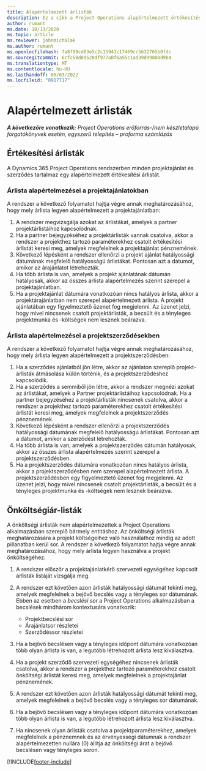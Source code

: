 ```yaml
---
title: Alapértelmezett árlisták
description: Ez a cikk a Project Operations alapértelmezett értékesítési és önköltségi árlistáiról nyújt tájékoztatást.
author: rumant
ms.date: 10/13/2020
ms.topic: article
ms.reviewer: johnmichalak
ms.author: rumant
ms.openlocfilehash: 7a8f99cd03e5c2c15941c17469cc5632765b0fdc
ms.sourcegitcommit: 6cfc50d89528df977a8f6a55c1ad39d99800d9b4
ms.translationtype: MT
ms.contentlocale: hu-HU
ms.lasthandoff: 06/03/2022
ms.locfileid: "8917717"
---
```

# <a name="default-price-lists"></a>Alapértelmezett árlisták

_**A következőre vonatkozik:** Project Operations erőforrás-/nem készletalapú forgatókönyvek esetén, egyszerű telepítés – proforma számlázás_

## <a name="sales-price-lists"></a>Értékesítési árlisták

A Dynamics 365 Project Operations rendszerben minden projektajánlat és szerződés tartalmaz egy alapértelmezett értékesítési árlistát. 

### <a name="price-list-default-on-project-quotes"></a>Árlista alapértelmezései a projektajánlatokban
A rendszer a következő folyamatot hajtja végre annak meghatározásához, hogy mely árlista legyen alapértelmezett a projektajánlatban:

1. A rendszer megvizsgálja azokat az árlistákat, amelyek a partner projektárlistáihoz kapcsolódnak. 
2. Ha a partner bejegyzéséhez a projektárlisták vannak csatolva, akkor a rendszer a projekthez tartozó paraméterekhez csatolt értékesítési árlistát keresi meg, amelyek megfelelnek a projektajánlat pénznemének.
3. Következő lépésként a rendszer ellenőrzi a projekt ajánlat hatályossági dátumának megfelelő hatályosságú árlistákat. Pontosan azt a dátumot, amikor az árajánlatot létrehozták.
4. Ha több árlista is van, amelyek a projekt ajánlatának dátumán hatályosak, akkor az összes árlista alapértelmezés szerint szerepel a projektajánlatban.
5. Ha a projektajánlat dátumára vonatkozóan nincs hatályos árlista, akkor a projektárajánlatban nem szerepel alapértelmezett árlista. A projekt ajánlatában egy figyelmeztető üzenet fog megjelenni. Az üzenet jelzi, hogy mivel nincsenek csatolt projektárlisták, a becsült és a tényleges projektmunka és -költségek nem lesznek beárazva.

### <a name="price-list-default-on-project-contracts"></a>Árlista alapértelmezései a projektszerződésekben 
A rendszer a következő folyamatot hajtja végre annak meghatározásához, hogy mely árlista legyen alapértelmezett a projektszerződésben:

1. Ha a szerződés ajánlatból jön létre, akkor az ajánlaton szereplő projekt-árlisták átmásolása külön történik, és a projektszerződéshez kapcsolódik.
2. Ha a szerződés a semmiből jön létre, akkor a rendszer megnézi azokat az árlistákat, amelyek a Partner projektárlistáihoz kapcsolódnak. Ha a partner bejegyzéséhez a projektárlisták nincsenek csatolva, akkor a rendszer a projekthez tartozó paraméterekhez csatolt értékesítési árlistát keresi meg, amelyek megfelelnek a projektszerződés pénznemének.
4. Következő lépésként a rendszer ellenőrzi a projektszerződés hatályossági dátumának megfelelő hatályosságú árlistákat. Pontosan azt a dátumot, amikor a szerződést létrehozták.
5. Ha több árlista is van, amelyek a projektszerződés dátumán hatályosak, akkor az összes árlista alapértelmezés szerint szerepel a projektszerződésben.
6. Ha a projektszerződés dátumára vonatkozóan nincs hatályos árlista, akkor a projektszerződésben nem szerepel alapértelmezett árlista. A projektszerződésben egy figyelmeztető üzenet fog megjelenni. Az üzenet jelzi, hogy mivel nincsenek csatolt projektárlisták, a becsült és a tényleges projektmunka és -költségek nem lesznek beárazva.

## <a name="cost-price-lists"></a>Önköltségiár-listák

A önköltségi árlisták nem alapértelmezettek a Project Operations alkalmazásban szereplő bármely entitáshoz. Az önköltségi árlisták meghatározására a projekt költségeihez való használathoz mindig az adott pillanatban kerül sor. A rendszer a következő folyamatot hajtja végre annak meghatározásához, hogy mely árlista legyen használva a projekt önköltségéhez:

1. A rendszer először a projektajánlatkérő szervezeti egységéhez kapcsolt árlisták listáját vizsgálja meg.
2. A rendszer ezt követően azon árlisták hatályossági dátumát tekinti meg, amelyek megfelelnek a bejövő becslés vagy a tényleges sor dátumának. Ebben az esetben a *becslési sor* a Project Operations alkalmazásban a becslések mindhárom kontextusára vonatkozik:

    - Projektbecslési sor
    - Árajánlatsor részletei
    - Szerződéssor részletei
  
3. Ha a bejövő becslésen vagy a tényleges időpont dátumára vonatkozóan több olyan árlista is van, a legutóbb létrehozott árlista lesz kiválasztva.
4. Ha a projekt szerződő szervezeti egységéhez nincsenek árlisták csatolva, akkor a rendszer a projekthez tartozó paraméterekhez csatolt önköltségi árlistát keresi meg, amelyek megfelelnek a projektajánlat pénznemének.
5. A rendszer ezt követően azon árlisták hatályossági dátumát tekinti meg, amelyek megfelelnek a bejövő becslés vagy a tényleges sor dátumának. 
6. Ha a bejövő becslésen vagy a tényleges időpont dátumára vonatkozóan több olyan árlista is van, a legutóbb létrehozott árlista lesz kiválasztva.
7. Ha nincsenek olyan árlisták csatolva a projektparaméterekhez, amelyek megfelelnek a pénznemnek és az érvényességi dátumnak a rendszer alapértelmezetten nullára (0) állítja az önköltségi árat a bejövő becslésen vagy tényleges soron.


[!INCLUDE[footer-include](../includes/footer-banner.md)]
